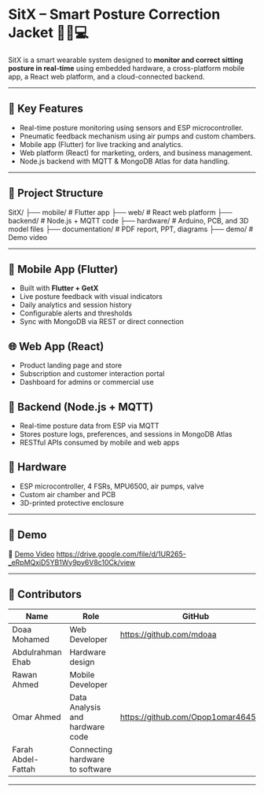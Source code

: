 # SitX – Smart Posture Correction Jacket 👕📱💻

SitX is a smart wearable system designed to **monitor and correct sitting posture in real-time** using embedded hardware, a cross-platform mobile app, a React web platform, and a cloud-connected backend.

---

## 🧠 Key Features

- Real-time posture monitoring using sensors and ESP microcontroller.
- Pneumatic feedback mechanism using air pumps and custom chambers.
- Mobile app (Flutter) for live tracking and analytics.
- Web platform (React) for marketing, orders, and business management.
- Node.js backend with MQTT & MongoDB Atlas for data handling.

---

## 📁 Project Structure

SitX/
├── mobile/ # Flutter app
├── web/ # React web platform
├── backend/ # Node.js + MQTT code
├── hardware/ # Arduino, PCB, and 3D model files
├── documentation/ # PDF report, PPT, diagrams
├── demo/ # Demo video


---

## 📱 Mobile App (Flutter)

- Built with **Flutter + GetX**
- Live posture feedback with visual indicators
- Daily analytics and session history
- Configurable alerts and thresholds
- Sync with MongoDB via REST or direct connection

## 🌐 Web App (React)

- Product landing page and store
- Subscription and customer interaction portal
- Dashboard for admins or commercial use

## 🧠 Backend (Node.js + MQTT)

- Real-time posture data from ESP via MQTT
- Stores posture logs, preferences, and sessions in MongoDB Atlas
- RESTful APIs consumed by mobile and web apps

## 🔧 Hardware

- ESP microcontroller, 4 FSRs, MPU6500, air pumps, valve
- Custom air chamber and PCB
- 3D-printed protective enclosure

---

## 🧪 Demo

🎥 [Demo Video](demo/SitX_Demo.mp4)
https://drive.google.com/file/d/1UR265-_eRpMQxiD5YB1Wy9py6V8c10Ck/view

---

## 👥 Contributors

| Name                | Role                            | GitHub |
|---------------------|---------------------------------|--------|
| Doaa Mohamed        | Web Developer                   | https://github.com/mdoaa |
| Abdulrahman Ehab    | Hardware design                       |  |
| Rawan Ahmed         | Mobile Developer                |  |
| Omar Ahmed          | Data Analysis and hardware code                 | https://github.com/Opop1omar4645545  |
| Farah Abdel-Fattah  | Connecting hardware to software |  |

---


